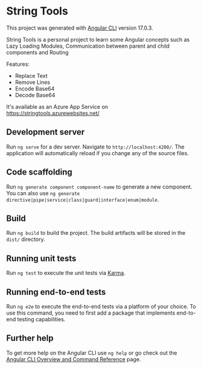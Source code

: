 # String Tools

This project was generated with [Angular CLI](https://github.com/angular/angular-cli) version 17.0.3.

String Tools is a personal project to learn some Angular concepts such as Lazy Loading Modules, Communication between parent and child components and Routing

Features:
- Replace Text
- Remove Lines
- Encode Base64
- Decode Base64  

It's available as an Azure App Service on https://stringtools.azurewebsites.net/

## Development server

Run `ng serve` for a dev server. Navigate to `http://localhost:4200/`. The application will automatically reload if you change any of the source files.

## Code scaffolding

Run `ng generate component component-name` to generate a new component. You can also use `ng generate directive|pipe|service|class|guard|interface|enum|module`.

## Build

Run `ng build` to build the project. The build artifacts will be stored in the `dist/` directory.

## Running unit tests

Run `ng test` to execute the unit tests via [Karma](https://karma-runner.github.io).

## Running end-to-end tests

Run `ng e2e` to execute the end-to-end tests via a platform of your choice. To use this command, you need to first add a package that implements end-to-end testing capabilities.

## Further help

To get more help on the Angular CLI use `ng help` or go check out the [Angular CLI Overview and Command Reference](https://angular.io/cli) page.
